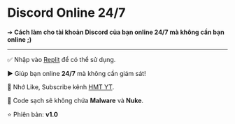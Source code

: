 # Discord Online 24/7
➔ **Cách làm cho tài khoản Discord của bạn online 24/7 mà không cần bạn online ;)**

---
✅ Nhập vào [Replit](replit.com) để có thể sử dụng.

▶️ Giúp bạn online **24/7** mà không cần giám sát!

🔔 Nhớ Like, Subscribe kênh [HMT YT](https://www.youtube.com/channel/UCkAI9_OVMYeexK_gk2HgZZg).

💾 Code sạch sẽ không chứa **Malware** và **Nuke**.

⭐ Phiên bản: **v1.0**
